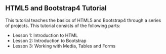 <h2>HTML5 and Bootstrap4 Tutorial</h2>
This tutorial teaches the basics of HTML5 and Bootstrap4 through a series of projects. This tutorial consists of the following parts:
<ul>
<li>Lesson 1: Introduction to HTML</li>
<li>Lesson 2: Introduction to Bootstrap</li>
<li>Lesson 3: Working with Media, Tables and Forms</li>
</ul>
